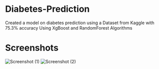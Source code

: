 # Diabetes-Prediction
Created a model on diabetes prediction using a Dataset from Kaggle with 75.3% accuracy Using XgBoost and RandomForest Algorithms
# Screenshots
![Screenshot (1)](https://user-images.githubusercontent.com/91252061/134484162-eb4f8648-4d34-4840-badc-a31fa0dfa085.png)
![Screenshot (2)](https://user-images.githubusercontent.com/91252061/134484171-6569697c-a954-4edd-9f79-8c3b4926038a.png)
